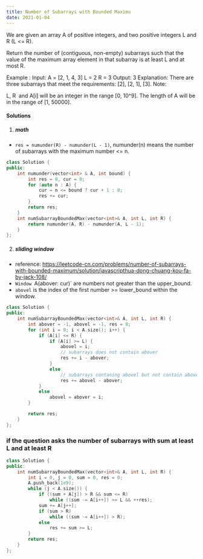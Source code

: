 ```yaml
---
title: Number of Subarrays with Bounded Maximu
date: 2021-01-04
---
```

We are given an array A of positive integers, and two positive integers L and R (L <= R).

Return the number of (contiguous, non-empty) subarrays such that the value of the maximum array element in that subarray is at least L and at most R.

Example :
Input: 
A = [2, 1, 4, 3]
L = 2
R = 3
Output: 3
Explanation: There are three subarrays that meet the requirements: [2], [2, 1], [3].
Note:

L, R  and A[i] will be an integer in the range [0, 10^9].
The length of A will be in the range of [1, 50000].

#### Solutions

1. ##### math

- `res = numunder(R) - numunder(L - 1)`, numunder(n) means the number of subarrays with the maximum number <= n.

```cpp
class Solution {
public:
    int numunder(vector<int> & A, int bound) {
        int res = 0, cur = 0;
        for (auto n : A) {
            cur = n <= bound ? cur + 1 : 0;
            res += cur;
        }
        return res;
    }
    int numSubarrayBoundedMax(vector<int>& A, int L, int R) {
        return numunder(A, R) - numunder(A, L - 1);
    }
};
```


2. ##### sliding window

- reference: https://leetcode-cn.com/problems/number-of-subarrays-with-bounded-maximum/solution/javascripthua-dong-chuang-kou-fa-by-jack-108/
- `Window `A(abover: cur)` are numbers not greater than the upper_bound.
- `abovel` is the index of the first number >= lower_bound within the window.

```cpp
class Solution {
public:
    int numSubarrayBoundedMax(vector<int>& A, int L, int R) {
        int abover = -1, abovel = -1, res = 0;
        for (int i = 0; i < A.size(); i++) {
            if (A[i] <= R) {
                if (A[i] >= L) {
                    abovel = i;
                    // subarrays does not contain abover
                    res += i - abover;
                }
                else
                    // subarrays contaning abovel but not contain abover
                    res += abovel - abover;
            }
            else
                abovel = abover = i;
        }

        return res;
    }
};
```










### if the question asks the number of subarrays with sum at least L and at least R

```cpp
class Solution {
public:
    int numSubarrayBoundedMax(vector<int>& A, int L, int R) {
        int i = 0, j = 0, sum = 0, res = 0;
        A.push_back(1e9);
        while (j < A.size()) {
            if ((sum + A[j]) > R && sum <= R)
                while ((sum -= A[i++]) >= L && ++res);
            sum += A[j++];
            if (sum > R)
                while ((sum -= A[i++]) > R);
            else
                res += sum >= L;
        }
        return res;
    }
};
```

